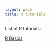 ```yaml
---
layout: page
title: R tutorials 
---
```

List of R tutorials: 

[R Basics](hueywoonlee.github.io/_posts/2018-05-03-basic.md)
